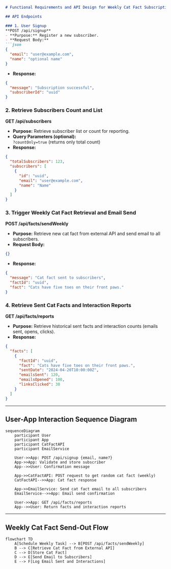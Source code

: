 ```markdown
# Functional Requirements and API Design for Weekly Cat Fact Subscription

## API Endpoints

### 1. User Signup  
**POST /api/signup**  
- **Purpose:** Register a new subscriber.  
- **Request Body:**  
```json
{
  "email": "user@example.com",
  "name": "optional name"
}
```  
- **Response:**  
```json
{
  "message": "Subscription successful",
  "subscriberId": "uuid"
}
```  

### 2. Retrieve Subscribers Count and List  
**GET /api/subscribers**  
- **Purpose:** Retrieve subscriber list or count for reporting.  
- **Query Parameters (optional):**  
`?countOnly=true` (returns only total count)  
- **Response:**  
```json
{
  "totalSubscribers": 123,
  "subscribers": [
    {
      "id": "uuid",
      "email": "user@example.com",
      "name": "Name"
    }
  ]
}
```

### 3. Trigger Weekly Cat Fact Retrieval and Email Send  
**POST /api/facts/sendWeekly**  
- **Purpose:** Retrieve new cat fact from external API and send email to all subscribers.  
- **Request Body:**  
```json
{}
```  
- **Response:**  
```json
{
  "message": "Cat fact sent to subscribers",
  "factId": "uuid",
  "fact": "Cats have five toes on their front paws."
}
```  

### 4. Retrieve Sent Cat Facts and Interaction Reports  
**GET /api/facts/reports**  
- **Purpose:** Retrieve historical sent facts and interaction counts (emails sent, opens, clicks).  
- **Response:**  
```json
{
  "facts": [
    {
      "factId": "uuid",
      "fact": "Cats have five toes on their front paws.",
      "sentDate": "2024-04-20T10:00:00Z",
      "emailsSent": 120,
      "emailsOpened": 100,
      "linksClicked": 30
    }
  ]
}
```

---

## User-App Interaction Sequence Diagram

```mermaid
sequenceDiagram
    participant User
    participant App
    participant CatFactAPI
    participant EmailService

    User->>App: POST /api/signup {email, name?}
    App->>App: Validate and store subscriber
    App-->>User: Confirmation message

    App->>CatFactAPI: POST request to get random cat fact (weekly)
    CatFactAPI-->>App: Cat fact response

    App->>EmailService: Send cat fact email to all subscribers
    EmailService-->>App: Email send confirmation

    User->>App: GET /api/facts/reports
    App-->>User: Return facts and interaction reports
```

---

## Weekly Cat Fact Send-Out Flow

```mermaid
flowchart TD
    A[Schedule Weekly Task] --> B[POST /api/facts/sendWeekly]
    B --> C[Retrieve Cat Fact from External API]
    C --> D[Store Cat Fact]
    D --> E[Send Email to Subscribers]
    E --> F[Log Email Sent and Interactions]
```
```